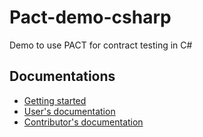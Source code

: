 # Pact-demo-csharp

Demo to use PACT for contract testing in C#

## Documentations

- [Getting started](./docs/shared/solution/how-to-getting-started.md)
- [User's documentation](./docs/users/.home.md)
- [Contributor's documentation](./docs/contributors/.home.md)